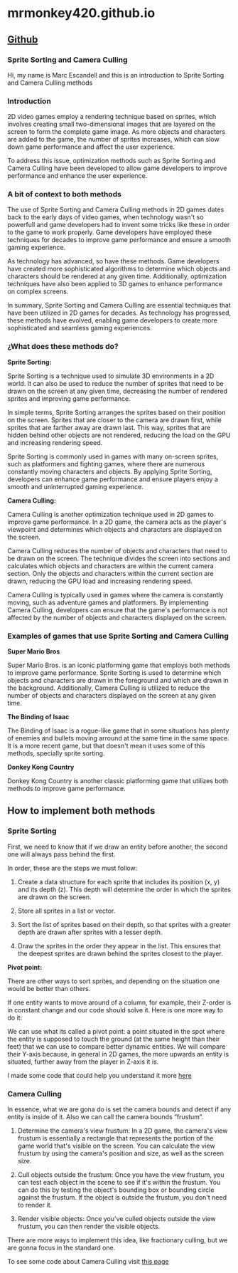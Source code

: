 # mrmonkey420.github.io

## [Github](https://github.com/MrMonkey420/mrmonkey420.github.io)

### Sprite Sorting and Camera Culling

Hi, my name is Marc Escandell and this is an introduction to Sprite Sorting and Camera Culling methods

### Introduction

2D video games employ a rendering technique based on sprites, which involves creating small two-dimensional images that are layered on the screen to form the complete game image. As more objects and characters are added to the game, the number of sprites increases, which can slow down game performance and affect the user experience.

To address this issue, optimization methods such as Sprite Sorting and Camera Culling have been developed to allow game developers to improve performance and enhance the user experience.

### A bit of context to both methods

The use of Sprite Sorting and Camera Culling methods in 2D games dates back to the early days of video games, when technology wasn't so powerfull and game developers had to invent some tricks like these in order to the game to work properly. Game developers have employed these techniques for decades to improve game performance and ensure a smooth gaming experience.

As technology has advanced, so have these methods. Game developers have created more sophisticated algorithms to determine which objects and characters should be rendered at any given time. Additionally, optimization techniques have also been applied to 3D games to enhance performance on complex screens.

In summary, Sprite Sorting and Camera Culling are essential techniques that have been utilized in 2D games for decades. As technology has progressed, these methods have evolved, enabling game developers to create more sophisticated and seamless gaming experiences.

### ¿What does these methods do?

**Sprite Sorting:**

Sprite Sorting is a technique used to simulate 3D environments in a 2D world. It can also be used to reduce the number of sprites that need to be drawn on the screen at any given time, decreasing the number of rendered sprites and improving game performance.

In simple terms, Sprite Sorting arranges the sprites based on their position on the screen. Sprites that are closer to the camera are drawn first, while sprites that are farther away are drawn last. This way, sprites that are hidden behind other objects are not rendered, reducing the load on the GPU and increasing rendering speed.

Sprite Sorting is commonly used in games with many on-screen sprites, such as platformers and fighting games, where there are numerous constantly moving characters and objects. By applying Sprite Sorting, developers can enhance game performance and ensure players enjoy a smooth and uninterrupted gaming experience.

**Camera Culling:**

Camera Culling is another optimization technique used in 2D games to improve game performance. In a 2D game, the camera acts as the player's viewpoint and determines which objects and characters are displayed on the screen.

Camera Culling reduces the number of objects and characters that need to be drawn on the screen. The technique divides the screen into sections and calculates which objects and characters are within the current camera section. Only the objects and characters within the current section are drawn, reducing the GPU load and increasing rendering speed.

Camera Culling is typically used in games where the camera is constantly moving, such as adventure games and platformers. By implementing Camera Culling, developers can ensure that the game's performance is not affected by the number of objects and characters displayed on the screen.

### Examples of games that use Sprite Sorting and Camera Culling

**Super Mario Bros**

Super Mario Bros. is an iconic platforming game that employs both methods to improve game performance. Sprite Sorting is used to determine which objects and characters are drawn in the foreground and which are drawn in the background. Additionally, Camera Culling is utilized to reduce the number of objects and characters displayed on the screen at any given time.

**The Binding of Isaac**

The Binding of Isaac is a rogue-like game that in some situations has plenty of enemies and bullets moving arround at the same time in the same space. It is a more recent game, but that doesn't mean it uses some of this methods, specially sprite sorting. 

**Donkey Kong Country**

Donkey Kong Country is another classic platforming game that utilizes both methods to improve game performance. 

## How to implement both methods

### Sprite Sorting

First, we need to know that if we draw an entity before another, the second one will always pass behind the first.

In order, these are the steps we must follow: 

1. Create a data structure for each sprite that includes its position (x, y) and its depth (z). This depth will determine the order in which the sprites are drawn on      the screen.

2. Store all sprites in a list or vector.

3. Sort the list of sprites based on their depth, so that sprites with a greater depth are drawn after sprites with a lesser depth.

4. Draw the sprites in the order they appear in the list. This ensures that the deepest sprites are drawn behind the sprites closest to the player.

**Pivot point:** 

There are other ways to sort sprites, and depending on the situation one would be better than others. 

If one entity wants to move around of a column, for example, their Z-order is in constant change and our code should solve it. Here is one more way to do it:

We can use what its called a pivot point: a point situated in the spot where the entity is supposed to touch the ground (at the same height than their feet) that we can use to compare better dynamic entities. We will compare their Y-axis because, in general in 2D games, the more upwards an entity is situated, further away from the player in Z-axis it is.

I made some code that could help you understand it more [here](https://github.com/MrMonkey420/mrmonkey420.github.io)

### Camera Culling

In essence, what we are gona do is set the camera bounds and detect if any entity is inside of it. Also we can call the camera bounds “frustum”.

1. Determine the camera's view frustum: In a 2D game, the camera's view frustum is essentially a rectangle that represents the portion of the game world that's visible    on the screen. You can calculate the view frustum by using the camera's position and size, as well as the screen size.

2. Cull objects outside the frustum: Once you have the view frustum, you can test each object in the scene to see if it's within the frustum. You can do this by          testing the object's bounding box or bounding circle against the frustum. If the object is outside the frustum, you don't need to render it.

3. Render visible objects: Once you've culled objects outside the view frustum, you can then render the visible objects.

There are more ways to implement this idea, like fractionary culling, but we are gonna focus in the standard one.

To see some code about Camera Culling visit [this page](https://github.com/MrMonkey420/mrmonkey420.github.io)
